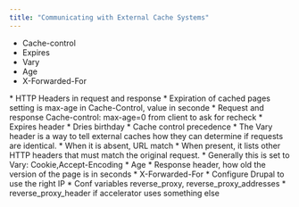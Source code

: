 ```yaml
---
title: "Communicating with External Cache Systems"
---
```


* Cache-control
* Expires
* Vary
* Age
* X-Forwarded-For

<div markdown="markdown" class="presenter-note">
  * HTTP Headers in request and response
  * Expiration of cached pages setting is max-age in Cache-Control, value in seconde
    * Request and response Cache-control: max-age=0 from client to ask for recheck
  * Expires header
    * Dries birthday
    * Cache control precedence 
  * The Vary header is a way to tell external caches how they can determine if requests are identical.
    * When it is absent, URL match
    * When present, it lists other HTTP headers that must match the original request.
      * Generally this is set to Vary: Cookie,Accept-Encoding
  * Age
    * Response header, how old the version of the page is in seconds
  * X-Forwarded-For
    * Configure Drupal to use the right IP
      * Conf variables reverse_proxy, reverse_proxy_addresses
      * reverse_proxy_header if accelerator uses something else
</div>